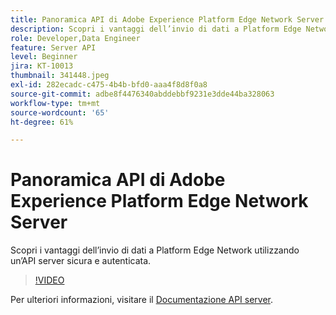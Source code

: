 ```yaml
---
title: Panoramica API di Adobe Experience Platform Edge Network Server
description: Scopri i vantaggi dell’invio di dati a Platform Edge Network utilizzando un’API server sicura e autenticata.
role: Developer,Data Engineer
feature: Server API
level: Beginner
jira: KT-10013
thumbnail: 341448.jpeg
exl-id: 282ecadc-c475-4b4b-bfd0-aaa4f8d8f0a8
source-git-commit: adbe8f4476340abddebbf9231e3dde44ba328063
workflow-type: tm+mt
source-wordcount: '65'
ht-degree: 61%

---
```


# Panoramica API di Adobe Experience Platform Edge Network Server

Scopri i vantaggi dell’invio di dati a Platform Edge Network utilizzando un’API server sicura e autenticata.

>[!VIDEO](https://video.tv.adobe.com/v/341448?quality=12&learn=on)

Per ulteriori informazioni, visitare il [Documentazione API server](https://experienceleague.adobe.com/docs/experience-platform/edge-network-server-api/overview.html?lang=it).

